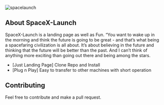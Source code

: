 ![spacelaunch](https://user-images.githubusercontent.com/59151948/116816207-97c8e600-ab93-11eb-9c42-2937b971117e.png)

## About SpaceX-Launch

SpaceX-Launch is a landing page as well as Fun.
“You want to wake up in the morning and think the future is going to be great - and that’s what being a spacefaring civilization is all about. It’s about believing in the future and thinking that the future will be better than the past. And I can’t think of anything more exciting than going out there and being among the stars.

- [Just Landing Page] Clone Repo and Install 
- [Plug n Play] Easy to transfer to other machines with short operation

## Contributing
Feel free to contribute and make a pull request.
